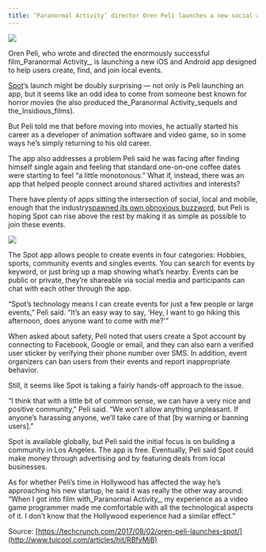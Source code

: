 ```yaml
---
title: ‘Paranormal Activity’ director Oren Peli launches a new social app
---
```


![](http://img2.tuicool.com/6JfEBjF.jpg!web)

Oren Peli, who wrote and directed the enormously successful film_Paranormal Activity_, is launching a new iOS and Android app designed to help users create, find, and join local events.

[Spot](http://spotapp.io/)‘s launch might be doubly surprising — not only is Peli launching an app, but it seems like an odd idea to come from someone best known for horror movies \(he also produced the_Paranormal Activity_sequels and the_Insidious_films\).

But Peli told me that before moving into movies, he actually started his career as a developer of animation software and video game, so in some ways he’s simply returning to his old career.

The app also addresses a problem Peli said he was facing after finding himself single again and feeling that standard one-on-one coffee dates were starting to feel “a little monotonous.” What if, instead, there was an app that helped people connect around shared activities and interests?

There have plenty of apps sitting the intersection of social, local and mobile, enough that the industry[spawned its own obnoxious buzzword](https://techcrunch.com/2012/03/24/die-solomo-die/), but Peli is hoping Spot can rise above the rest by making it as simple as possible to join these events.

![](http://img0.tuicool.com/iEBj2eA.png!web)

The Spot app allows people to create events in four categories: Hobbies, sports, community events and singles events. You can search for events by keyword, or just bring up a map showing what’s nearby. Events can be public or private, they’re shareable via social media and participants can chat with each other through the app.

“Spot’s technology means I can create events for just a few people or large events,” Peli said. “It’s an easy way to say, ‘Hey, I want to go hiking this afternoon, does anyone want to come with me?'”

When asked about safety, Peli noted that users create a Spot account by connecting to Facebook, Google or email, and they can also earn a verified user sticker by verifying their phone number over SMS. In addition, event organizers can ban users from their events and report inappropriate behavior.

Still, it seems like Spot is taking a fairly hands-off approach to the issue.

“I think that with a little bit of common sense, we can have a very nice and positive community,” Peli said. “We won’t allow anything unpleasant. If anyone’s harassing anyone, we’ll take care of that \[by warning or banning users\].”

Spot is available globally, but Peli said the initial focus is on building a community in Los Angeles. The app is free. Eventually, Peli said Spot could make money through advertising and by featuring deals from local businesses.

As for whether Peli’s time in Hollywood has affected the way he’s approaching his new startup, he said it was really the other way around: “When I got into film with_Paranormal Activity_, my experience as a video game programmer made me comfortable with all the technological aspects of it. I don’t know that the Hollywood experience had a similar effect.”



Source: [https://techcrunch.com/2017/08/02/oren-peli-launches-spot/](http://www.tuicool.com/articles/hit/RBfyMjB)

